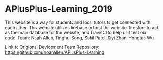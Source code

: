 # APlusPlus-Learning_2019
This website is a way for students and local tutors to get connected with each other. This website utilizes firebase to host the website, firestore to act as the main database for the website, and TravisCI to help unit test our code. Team: Noah Allen, Tinghui Song, Sahil Patel, Siyi Zhan, Hongtao Wu

Link to Origional Devlopment Team Repository: https://github.com/noahallen/APlusPlus-Learning 
